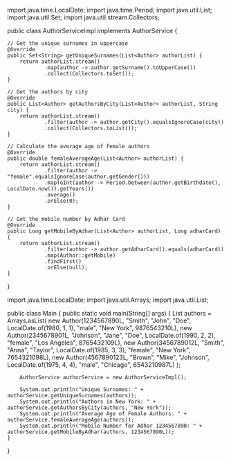 import java.time.LocalDate;
import java.time.Period;
import java.util.List;
import java.util.Set;
import java.util.stream.Collectors;

public class AuthorServiceImpl implements AuthorService {

    // Get the unique surnames in uppercase
    @Override
    public Set<String> getUniqueSurnames(List<Author> authorList) {
        return authorList.stream()
                .map(author -> author.getSurname().toUpperCase())
                .collect(Collectors.toSet());
    }

    // Get the authors by city
    @Override
    public List<Author> getAuthorsByCity(List<Author> authorList, String city) {
        return authorList.stream()
                .filter(author -> author.getCity().equalsIgnoreCase(city))
                .collect(Collectors.toList());
    }

    // Calculate the average age of female authors
    @Override
    public double femaleAverageAge(List<Author> authorList) {
        return authorList.stream()
                .filter(author -> "female".equalsIgnoreCase(author.getGender()))
                .mapToInt(author -> Period.between(author.getBirthdate(), LocalDate.now()).getYears())
                .average()
                .orElse(0);
    }

    // Get the mobile number by Adhar Card
    @Override
    public Long getMobileByAdhar(List<Author> authorList, Long adharCard) {
        return authorList.stream()
                .filter(author -> author.getAdharCard().equals(adharCard))
                .map(Author::getMobile)
                .findFirst()
                .orElse(null);
    }
}


import java.time.LocalDate;
import java.util.Arrays;
import java.util.List;

public class Main {
    public static void main(String[] args) {
        List<Author> authors = Arrays.asList(
                new Author(1234567890L, "Smith", "John", "Doe", LocalDate.of(1980, 1, 1), "male", "New York", 9876543210L),
                new Author(2345678901L, "Johnson", "Jane", "Doe", LocalDate.of(1990, 2, 2), "female", "Los Angeles", 8765432109L),
                new Author(3456789012L, "Smith", "Anna", "Taylor", LocalDate.of(1985, 3, 3), "female", "New York", 7654321098L),
                new Author(4567890123L, "Brown", "Mike", "Johnson", LocalDate.of(1975, 4, 4), "male", "Chicago", 6543210987L)
        );

        AuthorService authorService = new AuthorServiceImpl();

        System.out.println("Unique Surnames: " + authorService.getUniqueSurnames(authors));
        System.out.println("Authors in New York: " + authorService.getAuthorsByCity(authors, "New York"));
        System.out.println("Average Age of Female Authors: " + authorService.femaleAverageAge(authors));
        System.out.println("Mobile Number for Adhar 1234567890: " + authorService.getMobileByAdhar(authors, 1234567890L));
    }
}

